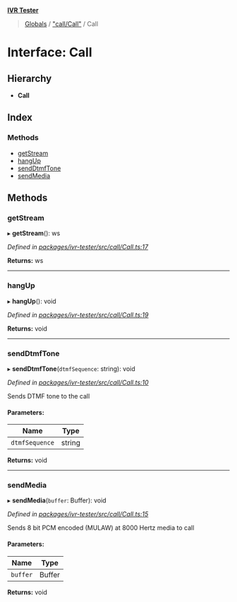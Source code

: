**[IVR Tester](../README.md)**

> [Globals](../README.md) / ["call/Call"](../modules/_call_call_.md) / Call

# Interface: Call

## Hierarchy

* **Call**

## Index

### Methods

* [getStream](_call_call_.call.md#getstream)
* [hangUp](_call_call_.call.md#hangup)
* [sendDtmfTone](_call_call_.call.md#senddtmftone)
* [sendMedia](_call_call_.call.md#sendmedia)

## Methods

### getStream

▸ **getStream**(): ws

*Defined in [packages/ivr-tester/src/call/Call.ts:17](https://github.com/SketchingDev/ivr-tester/blob/dbcb3f7/packages/ivr-tester/src/call/Call.ts#L17)*

**Returns:** ws

___

### hangUp

▸ **hangUp**(): void

*Defined in [packages/ivr-tester/src/call/Call.ts:19](https://github.com/SketchingDev/ivr-tester/blob/dbcb3f7/packages/ivr-tester/src/call/Call.ts#L19)*

**Returns:** void

___

### sendDtmfTone

▸ **sendDtmfTone**(`dtmfSequence`: string): void

*Defined in [packages/ivr-tester/src/call/Call.ts:10](https://github.com/SketchingDev/ivr-tester/blob/dbcb3f7/packages/ivr-tester/src/call/Call.ts#L10)*

Sends DTMF tone to the call

#### Parameters:

Name | Type |
------ | ------ |
`dtmfSequence` | string |

**Returns:** void

___

### sendMedia

▸ **sendMedia**(`buffer`: Buffer): void

*Defined in [packages/ivr-tester/src/call/Call.ts:15](https://github.com/SketchingDev/ivr-tester/blob/dbcb3f7/packages/ivr-tester/src/call/Call.ts#L15)*

Sends 8 bit PCM encoded (MULAW) at 8000 Hertz media to call

#### Parameters:

Name | Type |
------ | ------ |
`buffer` | Buffer |

**Returns:** void
